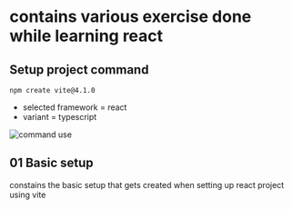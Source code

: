 # contains various exercise done while learning react

## Setup project command

`npm create vite@4.1.0`

- selected framework = react
- variant = typescript

![command use](./Screenshot%202024-03-10%20at%204.47.53 PM.png)

## 01 Basic setup

constains the basic setup that gets created when setting up react project using vite
